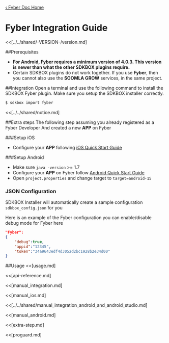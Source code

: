 [&#8249; Fyber Doc Home](./)

<h1>Fyber Integration Guide</h1>
<<[../../shared/-VERSION-/version.md]

##Prerequisites
* __For Android, Fyber requires a minimum version of 4.0.3. This version is newer than what the other SDKBOX plugins require.__
* Certain SDKBOX plugins do not work together. If you use __Fyber__, then you cannot also use the __SOOMLA GROW__ services, in the same project.

##Integration
Open a terminal and use the following command to install the SDKBOX Fyber plugin. Make sure you setup the SDKBOX installer correctly.
```bash
$ sdkbox import fyber
```

<<[../../shared/notice.md]

##Extra steps
The following step assuming you already registered as a Fyber Developer
And created a new __APP__ on Fyber

###Setup iOS
* Configure your __APP__ following [iOS Quick Start Guide](http://developer.fyber.com/content/ios/)

###Setup Android
* Make sure `java -version` >= 1.7
* Configure your __APP__ on Fyber follow [Android Quick Start Guide](http://developer.fyber.com/content/android/basics/)
* Open `project.properties` and change target to `target=android-15`

<!--## Configuration
<<[../../shared/sdkbox_cloud.md]
<<[../../shared/remote_application_config.md]-->

### JSON Configuration
SDKBOX Installer will automatically create a sample configuration `sdkbox_config.json` for you

Here is an example of the Fyber configuration you can enable/disable debug mode for Fyber here
```json
"Fyber":
{
    "debug":true,
    "appid":"12345",
    "token":"34a9643edf4d3052d2bc1928b2e34d00"
}
```

<!--<<[sdkbox-config-encrypt.md]-->

##Usage
<<[usage.md]

<<[api-reference.md]

<<[manual_integration.md]

<<[manual_ios.md]

<<[../../shared/manual_integration_android_and_android_studio.md]

<<[manual_android.md]

<<[extra-step.md]

<<[proguard.md]
